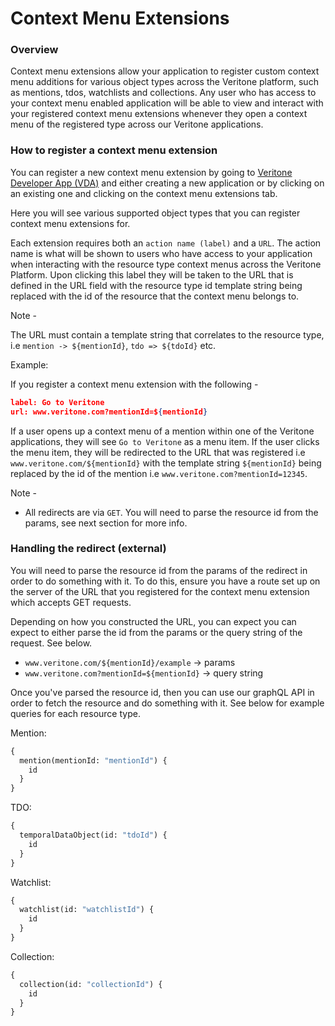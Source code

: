 # Context Menu Extensions



### Overview

Context menu extensions allow your application to register custom context menu additions for various object types across the Veritone platform, such as mentions, tdos, watchlists and collections. Any user who has access to your context menu enabled application will be able to view and interact with your registered context menu extensions whenever they open a context menu of the registered type across our Veritone applications.

### How to register a context menu extension

You can register a new context menu extension by going to [Veritone Developer App (VDA)](https://developer.veritone.com/applications/overview) and either creating a new application or by clicking on an existing one and clicking on the context menu extensions tab.


Here you will see various supported object types that you can register context menu extensions for.


Each extension requires both an `action name (label)` and a `URL`. The action name is what will be shown to users who have access to your application when interacting with the resource type context menus across the Veritone Platform. Upon clicking this label they will be taken to the URL that is defined in the URL field with the resource type id template string being replaced with the id of the resource that the context menu belongs to.

Note -

The URL must contain a template string that correlates to the resource type, i.e `mention -> ${mentionId}`, `tdo => ${tdoId}` etc.


Example:

If you register a context menu extension with the following -

```json
label: Go to Veritone
url: www.veritone.com?mentionId=${mentionId}
```

If a user opens up a context menu of a mention within one of the Veritone applications, they will see `Go to Veritone` as a menu item. If the user clicks the menu item, they will be redirected to the URL that was registered i.e `www.veritone.com/${mentionId}` with the template string `${mentionId}` being replaced by the id of the mention i.e `www.veritone.com?mentionId=12345`.

Note -
* All redirects are via `GET`. You will need to parse the resource id from the params, see next section for more info.


### Handling the redirect (external)

You will need to parse the resource id from the params of the redirect in order to do something with it. To do this, ensure you have a route set up on the server of the URL that you registered for the context menu extension which accepts GET requests.

Depending on how you constructed the URL, you can expect you can expect to either parse the id from the params or the query string of the request. See below.

* `www.veritone.com/${mentionId}/example` -> params
* `www.veritone.com?mentionId=${mentionId}` -> query string

Once you've parsed the resource id, then you can use our graphQL API in order to fetch the resource and do something with it. See below for example queries for each resource type.

Mention:

```graphql
{
  mention(mentionId: "mentionId") {
    id
  }
}
```

TDO:

```graphql
{
  temporalDataObject(id: "tdoId") {
    id
  }
}
```

Watchlist:

```graphql
{
  watchlist(id: "watchlistId") {
    id
  }
}
```

Collection:

```graphql
{
  collection(id: "collectionId") {
    id
  }
}
```
